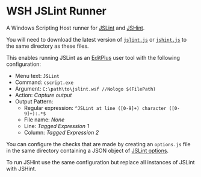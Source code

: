 WSH JSLint Runner
=================

A Windows Scripting Host runner for [JSLint][1] and [JSHint][2].

You will need to download the latest version of [`jslint.js`][3] or [`jshint.js`][4] to the same directory as these files.

This enables running JSLint as an [EditPlus][5] user tool with the following configuration:

* Menu text: `JSLint`
* Command: `cscript.exe`
* Argument: `C:\path\to\jslint.wsf //Nologo $(FilePath)`
* Action: _Capture output_
* Output Pattern:
    * Regular expression: `^JSLint at line ([0-9]+) character ([0-9]+):.*$`
    * File name: _None_
    * Line: _Tagged Expression 1_
    * Column: _Tagged Expression 2_

You can configure the checks that are made by creating an `options.js` file in the same directory containing a JSON object of [JSLint options](http://www.jslint.com/lint.html#options).

To run JSHint use the same configuration but replace all instances of JSLint with JSHint.

[1]: http://www.jslint.com
[2]: http://jshint.com
[3]: https://raw.github.com/douglascrockford/JSLint/master/jslint.js
[4]: https://raw.github.com/jshint/jshint/master/jshint.js
[5]: http://www.editplus.com